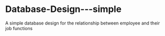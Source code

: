 # Database-Design---simple
A simple database design for the relationship between employee and their job functions
